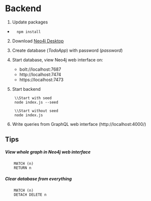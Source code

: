 # Backend


1. Update packages
-       npm install
2. Download [Neo4j Desktop](https://neo4j.com/download/neo4j-desktop/?edition=desktop&flavour=unix&release=1.2.3&offline=true)
3. Create database (*TodoApp*) with password (*password*)
4. Start database, view Neo4j web interface on:

    - bolt://localhost:7687
    - http://localhost:7474
    - https://localhost:7473
    
5. Start backend

        \\Start with seed
        node index.js --seed
        
        \\Start without seed
        node index.js

6. Write queries from GraphQL web interface (http://localhost:4000/)

## Tips

##### View whole graph in Neo4j web interface
        MATCH (n)
        RETURN n

##### Clear database from everything
        MATCH (n)
        DETACH DELETE n